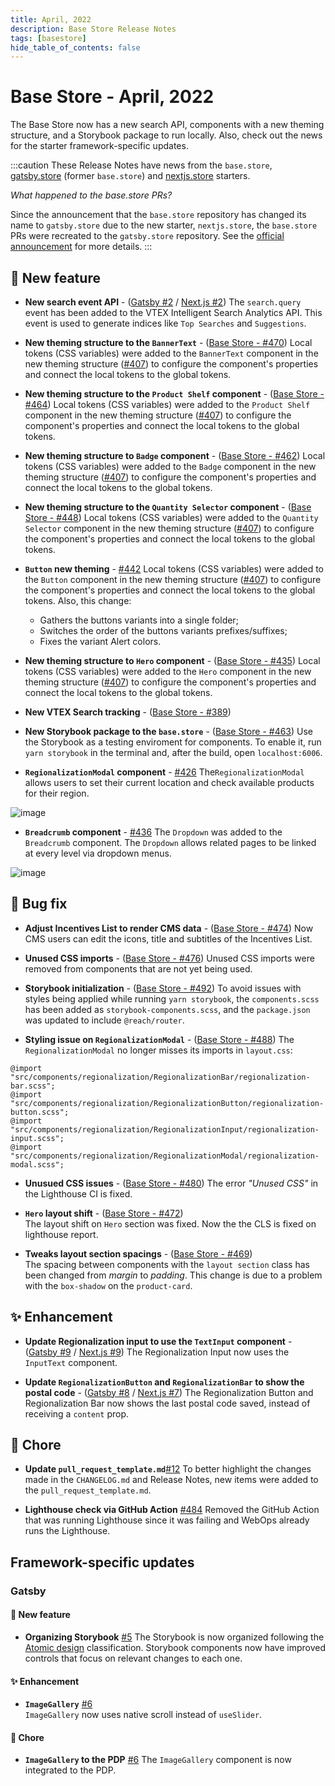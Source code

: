 ```yaml
---
title: April, 2022
description: Base Store Release Notes 
tags: [basestore]
hide_table_of_contents: false
---
```


# Base Store - April, 2022

The Base Store now has a new search API, components with a new theming structure, and a Storybook package to run locally. Also, check out the news for the starter framework-specific updates.

<!--truncate-->

:::caution
These Release Notes have news from the `base.store`, [gatsby.store](https://github.com/vtex-sites/gatsby.store) (former `base.store`) and [nextjs.store](https://github.com/vtex-sites/nextjs.store) starters.



*What happened to the base.store PRs?*

Since the announcement that the `base.store` repository has changed its name to `gatsby.store` due to the new starter, `nextjs.store`, the `base.store` PRs were recreated to the `gatsby.store` repository. See the [official announcement](https://www.faststore.dev/releases/2022/04/30/basestore) for more details.
:::

## 🎉 New feature

- **New search event API** - ([Gatsby #2](https://github.com/vtex-sites/gatsby.store/pull/2) / [Next.js #2](https://github.com/vtex-sites/nextjs.store/pull/2))
The `search.query` event has been added to the VTEX Intelligent Search Analytics API. This event is used to generate indices like `Top Searches` and `Suggestions`.

- **New theming structure to the `BannerText`** - ([Base Store - #470](https://github.com/vtex-sites/base.store/pull/470))
Local tokens (CSS variables) were added to the `BannerText` component in the new theming structure ([#407](https://github.com/vtex-sites/base.store/pull/407)) to configure the component's properties and connect the local tokens to the global tokens.

- **New theming structure to the `Product Shelf` component** - ([Base Store - #464](https://github.com/vtex-sites/base.store/pull/464))
Local tokens (CSS variables) were added to the `Product Shelf` component in the new theming structure ([#407](https://github.com/vtex-sites/base.store/pull/407)) to configure the component's properties and connect the local tokens to the global tokens.

- **New theming structure to `Badge` component** - ([Base Store - #462](https://github.com/vtex-sites/base.store/pull/462))
Local tokens (CSS variables) were added to the `Badge` component in the new theming structure ([#407](https://github.com/vtex-sites/base.store/pull/407)) to configure the component's properties and connect the local tokens to the global tokens.

- **New theming structure to the `Quantity Selector` component** - ([Base Store - #448](https://github.com/vtex-sites/base.store/pull/448))
Local tokens (CSS variables) were added to the `Quantity Selector` component in the new theming structure ([#407](https://github.com/vtex-sites/base.store/pull/407)) to configure the component's properties and connect the local tokens to the global tokens.

- **`Button` new theming** - [#442](https://github.com/vtex-sites/base.store/pull/442)
Local tokens (CSS variables) were added to the `Button` component in the new theming structure ([#407](https://github.com/vtex-sites/base.store/pull/407)) to configure the component's properties and connect the local tokens to the global tokens. Also, this change:

    - Gathers the buttons variants into a single folder;
    - Switches the order of the buttons variants prefixes/suffixes;
    - Fixes the variant Alert colors.

- **New theming structure to `Hero` component** - ([Base Store - #435](https://github.com/vtex-sites/base.store/pull/435))
Local tokens (CSS variables) were added to the `Hero` component in the new theming structure ([#407](https://github.com/vtex-sites/base.store/pull/407)) to configure the component's properties and connect the local tokens to the global tokens.

- **New VTEX Search tracking** - ([Base Store - #389](https://github.com/vtex-sites/base.store/pull/389))


- **New Storybook package to the `base.store`** - ([Base Store - #463](https://github.com/vtex-sites/base.store/pull/463))
Use the Storybook as a testing enviroment for components.
To enable it, run `yarn storybook` in the terminal and, after the build, open `localhost:6006`.

- **`RegionalizationModal` component** - [#426](https://github.com/vtex-sites/base.store/pull/426)
The`RegionalizationModal` allows users to set their current location and check available products for their region.

 ![image](https://vtexhelp.vtexassets.com/assets/docs/src/regionalization-modal___087d6e5c0e2422539d24283d3c916c7e.png)


- **`Breadcrumb` component** - [#436](https://github.com/vtex-sites/base.store/pull/436)
The `Dropdown` was added to the `Breadcrumb` component. The `Dropdown` allows related pages to be linked at every level via dropdown menus.

![image](https://vtexhelp.vtexassets.com/assets/docs/src/dropdown-breadcrumb___7581fafaeba6b9857b226612fd61873f.gif)

## 🐛 Bug fix

- **Adjust Incentives List to render CMS data** - ([Base Store - #474](https://github.com/vtex-sites/base.store/pull/474))
Now CMS users can edit the icons, title and subtitles of the Incentives List.
    
- **Unused CSS imports** - ([Base Store - #476](https://github.com/vtex-sites/base.store/pull/476))
Unused CSS imports were removed from components that are not yet being used.
    
- **Storybook initialization** - ([Base Store - #492](https://github.com/vtex-sites/base.store/pull/492))
To avoid issues with styles being applied while running `yarn storybook`, the `components.scss` has been added as `storybook-components.scss`, and the `package.json` was updated to include `@reach/router`. 
    
- **Styling issue on `RegionalizationModal`** - ([Base Store - #488](https://github.com/vtex-sites/base.store/pull/488))
The `RegionalizationModal` no longer misses its imports in `layout.css`:
```
@import "src/components/regionalization/RegionalizationBar/regionalization-bar.scss";
@import "src/components/regionalization/RegionalizationButton/regionalization-button.scss";
@import "src/components/regionalization/RegionalizationInput/regionalization-input.scss";
@import "src/components/regionalization/RegionalizationModal/regionalization-modal.scss";
```
    
- **Unusued CSS issues** - ([Base Store - #480](https://github.com/vtex-sites/base.store/pull/480))
The error *"Unused CSS"* in the Lighthouse CI is fixed. 
    
- **`Hero` layout shift** - ([Base Store - #472](https://github.com/vtex-sites/base.store/pull/472))    
The layout shift on `Hero` section was fixed. Now the the CLS is fixed on lighthouse report. 

- **Tweaks layout section spacings** - ([Base Store - #469](https://github.com/vtex-sites/base.store/pull/469))  
The spacing between components with the `layout section` class has been changed from *margin* to *padding*. This change is due to a problem with the `box-shadow` on the `product-card`.

## ✨ Enhancement
- **Update Regionalization input to use the `TextInput` component** - ([Gatsby #9](https://github.com/vtex-sites/gatsby.store/pull/9) / [Next.js #9](https://github.com/vtex-sites/nextjs.store/pull/9))
The Regionalization Input now uses the `InputText` component.
    
- **Update `RegionalizationButton` and `RegionalizationBar` to show the postal code** - ([Gatsby #8](https://github.com/vtex-sites/gatsby.store/pull/8) / [Next.js #7](https://github.com/vtex-sites/nextjs.store/pull/7))
The Regionalization Button and Regionalization Bar now shows the last postal code saved, instead of receiving a `content` prop. 



## 🧹 Chore
- **Update `pull_request_template.md`**[#12](https://github.com/vtex-sites/gatsby.store/pull/12)
To better highlight the changes made in the `CHANGELOG.md` and Release Notes, new items were added to the `pull_request_template.md`.
    
- **Lighthouse check via GitHub Action** [#484](https://github.com/vtex-sites/base.store/pull/484)
Removed the GitHub Action that was running Lighthouse since it was failing and WebOps already runs the Lighthouse.
    
## Framework-specific updates

### Gatsby
    
#### 🎉 New feature
- **Organizing Storybook** [#5](https://github.com/vtex-sites/gatsby.store/pull/5)
The Storybook is now organized following the [Atomic design](https://bradfrost.com/blog/post/atomic-web-design/) classification. Storybook components now have improved controls that focus on relevant changes to each one.
    
#### ✨ Enhancement   
- **`ImageGallery`** [#6](https://github.com/vtex-sites/gatsby.store/pull/6)  
`ImageGallery` now uses native scroll instead of `useSlider`.
    
#### 🧹 Chore
- **`ImageGallery` to the PDP** [#6](https://github.com/vtex-sites/gatsby.store/pull/6)
The `ImageGallery` component is now integrated to the PDP.


